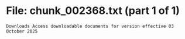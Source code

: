 ﻿# File: chunk_002368.txt (part 1 of 1)
```
Downloads Access downloadable documents for version effective 03 October 2025
```

